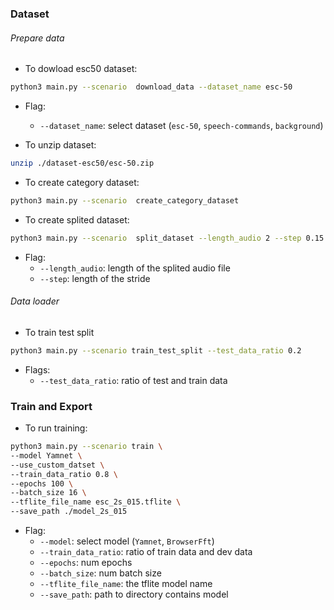 ### Dataset

###### Prepare data

- To dowload esc50 dataset:
```bash
python3 main.py --scenario  download_data --dataset_name esc-50
```
- Flag:
	- `--dataset_name`: select dataset (`esc-50`, `speech-commands`, `background`)

- To unzip dataset:
```bash
unzip ./dataset-esc50/esc-50.zip
```

- To create category dataset: 
```bash
python3 main.py --scenario  create_category_dataset 
```

- To create splited dataset: 
```bash
python3 main.py --scenario  split_dataset --length_audio 2 --step 0.15
```
- Flag:
	- `--length_audio`: length of the splited audio file
	- `--step`: length of the stride  


###### Data loader 
- To train test split 
```bash
python3 main.py --scenario train_test_split --test_data_ratio 0.2 
```
- Flags: 
	- `--test_data_ratio`: ratio of test and train data
### Train and Export

- To run training:

```bash
python3 main.py --scenario train \
--model Yamnet \
--use_custom_datset \
--train_data_ratio 0.8 \
--epochs 100 \
--batch_size 16 \
--tflite_file_name esc_2s_015.tflite \
--save_path ./model_2s_015
```
- Flag:
	- `--model`: select model (`Yamnet`, `BrowserFft`)
	- `--train_data_ratio`: ratio of train data and dev data
	- `--epochs`: num epochs 
	- `--batch_size`: num batch size 
	- `--tflite_file_name`: the tflite model name
	- `--save_path`: path to directory contains model 
